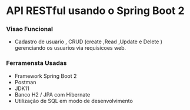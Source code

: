 # API RESTful usando o Spring Boot 2 



### Visao Funcional
* Cadastro de usuario , CRUD (create ,Read ,Update e Delete ) gerenciando os usuarios via requisicoes web.
### Ferramensta Usadas
* Framework Spring Boot 2 
* Postman
* JDK11 
* Banco H2 / JPA com Hibernate 
* Utilização de SQL em modo de desenvolvimento
